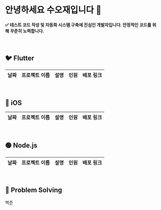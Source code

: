 # 안녕하세요 수오재입니다 👋

#### ✅ 테스트 코드 작성 및 자동화 시스템 구축에 진심인 개발자입니다. 안정적인 코드를 위해 꾸준히 노력합니다. <br/>

<br/>

## 🐦 Flutter 
| 날짜 | 프로젝트 이름 | 설명 | 인원 | 배포 링크 |
| --- | --- | --- | --- | --- |

<br/>

## 🍎 iOS 
| 날짜 | 프로젝트 이름 | 설명 | 인원 | 배포 링크 |
| --- | --- | --- | --- | --- |

<br/>

## 🟢 Node.js
| 날짜 | 프로젝트 이름 | 설명 | 인원 | 배포 링크 |
| --- | --- | --- | --- | --- |

<br/>

## 💯 Problem Solving
백준

